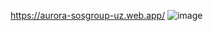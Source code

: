 https://aurora-sosgroup-uz.web.app/
![image](https://user-images.githubusercontent.com/91363364/188461438-0e56143e-9376-4ebf-ba4a-c05ceb756cb2.png)

